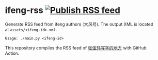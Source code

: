 # ifeng-rss [![Publish RSS feed](https://github.com/Bubbu0129/ifeng-rss/actions/workflows/action.yaml/badge.svg)](https://github.com/Bubbu0129/ifeng-rss/actions/workflows/action.yaml)

Generate RSS feed from ifeng authors (大风号). The output XML is located at `assets/<ifeng-id>.xml`.

```
Usage: ./main.py <ifeng-id>
```

This repository compiles the RSS feed of [张佳玮写字的地方](https://ishare.ifeng.com/mediaShare/home/9412/media) with GitHub Action.
